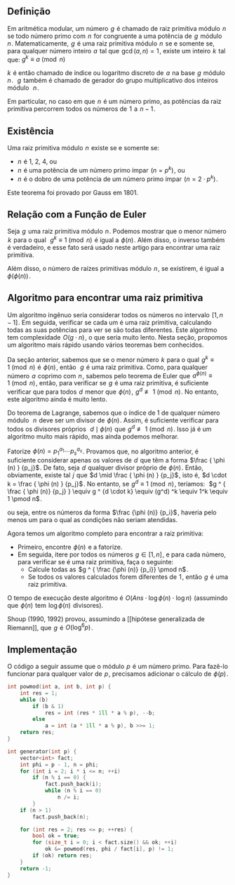 ## Definição

Em aritmética modular, um número  $g$  é chamado de raiz primitiva módulo  $n$  se todo número primo com  $n$  for congruente a uma potência de  $g$  módulo  $n$ . Matematicamente,  $g$  é uma raiz primitiva módulo  $n$  se e somente se, para qualquer número inteiro  $a$  tal que  $\gcd(a, n) = 1$ , existe um inteiro  $k$  tal que: 
$g^k \equiv a \pmod n$ 

$k$  é então chamado de índice ou logaritmo discreto de  $a$  na base  $g$  módulo  $n$ .  
$g$  também é chamado de gerador do grupo multiplicativo dos inteiros módulo  
$n$ .

Em particular, no caso em que  $n$  é um número primo, as potências da raiz primitiva percorrem todos os números de  $1$  a  $n-1$ .

## Existência

Uma raiz primitiva módulo  $n$  existe se e somente se:
- $n$  é 1, 2, 4, ou
 
- $n$  é uma potência de um número primo ímpar  $(n = p^k)$ , ou
 
- $n$  é o dobro de uma potência de um número primo ímpar  $(n = 2 \cdot p^k)$ .

Este teorema foi provado por Gauss em 1801.

## Relação com a Função de Euler

Seja  $g$  uma raiz primitiva módulo  $n$ . Podemos mostrar que o menor número  $k$  para o qual  
$g^k \equiv 1 \pmod n$  é igual a  $\phi (n)$ . Além disso, o inverso também é verdadeiro, e esse fato será usado neste artigo para encontrar uma raiz primitiva.

Além disso, o número de raízes primitivas módulo  $n$ , se existirem, é igual a  $\phi (\phi (n) )$ .

## Algoritmo para encontrar uma raiz primitiva

Um algoritmo ingênuo seria considerar todos os números no intervalo  $[1, n-1]$ . Em seguida, verificar se cada um é uma raiz primitiva, calculando todas as suas potências para ver se são todas diferentes. Este algoritmo tem complexidade  $O(g \cdot n)$ , o que seria muito lento. Nesta seção, propomos um algoritmo mais rápido usando vários teoremas bem conhecidos.

Da seção anterior, sabemos que se o menor número  $k$  para o qual  $g^k \equiv 1 \pmod n$  é  $\phi (n)$ , então  
$g$  é uma raiz primitiva. Como, para qualquer número  $a$  coprimo com  $n$ , sabemos pelo teorema de Euler que  $a ^ { \phi (n) } \equiv 1 \pmod n$ , então, para verificar se  $g$  é uma raiz primitiva, é suficiente verificar que para todos  $d$  menor que  $\phi (n)$ ,  $g^d \not \equiv 1 \pmod n$ . No entanto, este algoritmo ainda é muito lento.

Do teorema de Lagrange, sabemos que o índice de 1 de qualquer número módulo  
$n$  deve ser um divisor de  $\phi (n)$ . Assim, é suficiente verificar para todos os divisores próprios  
$d \mid \phi (n)$  que  $g^d \not \equiv 1 \pmod n$ . Isso já é um algoritmo muito mais rápido, mas ainda podemos melhorar.

Fatorize  $\phi (n) = p_1 ^ {a_1} \cdots p_s ^ {a_s}$ . Provamos que, no algoritmo anterior, é suficiente considerar apenas os valores de  $d$  que têm a forma  $\frac { \phi (n) } {p_j}$ . De fato, seja  $d$  qualquer divisor próprio de  $\phi (n)$ . Então, obviamente, existe tal  $j$  que  $d \mid \frac { \phi (n) } {p_j}$ , isto é,  $d \cdot k = \frac { \phi (n) } {p_j}$ . No entanto, se  $g^d \equiv 1 \pmod n$ , teríamos:
 
$g ^ { \frac { \phi (n)} {p_j} } \equiv g ^ {d \cdot k} \equiv (g^d) ^k \equiv 1^k \equiv 1 \pmod n$ .

ou seja, entre os números da forma  $\frac {\phi (n)} {p_i}$ , haveria pelo menos um para o qual as condições não seriam atendidas.

Agora temos um algoritmo completo para encontrar a raiz primitiva:

-  Primeiro, encontre  $\phi (n)$  e a fatorize.
-  Em seguida, itere por todos os números  $g \in [1, n]$ , e para cada número, para verificar se é uma raiz primitiva, faça o seguinte:
	- Calcule todas as  $g ^ { \frac {\phi (n)} {p_i}} \pmod n$ .
	- Se todos os valores calculados forem diferentes de  $1$ , então  $g$  é uma raiz primitiva.

O tempo de execução deste algoritmo é  $O(Ans \cdot \log \phi (n) \cdot \log n)$  (assumindo que  $\phi (n)$  tem  $\log \phi (n)$  divisores).

Shoup (1990, 1992) provou, assumindo a [[hipótese generalizada de Riemann]], que  $g$  é  $O(\log^6 p)$ .
## Implementação

O código a seguir assume que o módulo  $p$  é um número primo. Para fazê-lo funcionar para qualquer valor de  $p$ , precisamos adicionar o cálculo de  $\phi (p)$ .

```cpp
int powmod(int a, int b, int p) {
    int res = 1;
    while (b)
        if (b & 1)
            res = int (res * 1ll * a % p), --b;
        else
            a = int (a * 1ll * a % p), b >>= 1;
    return res;
}

int generator(int p) {
    vector<int> fact;
    int phi = p - 1, n = phi;
    for (int i = 2; i * i <= n; ++i)
        if (n % i == 0) {
            fact.push_back(i);
            while (n % i == 0)
                n /= i;
        }
    if (n > 1)
        fact.push_back(n);

    for (int res = 2; res <= p; ++res) {
        bool ok = true;
        for (size_t i = 0; i < fact.size() && ok; ++i)
            ok &= powmod(res, phi / fact[i], p) != 1;
        if (ok) return res;
    }
    return -1;
}
```